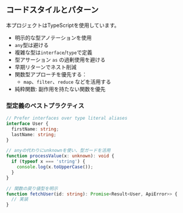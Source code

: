 ## コードスタイルとパターン

本プロジェクトはTypeScriptを使用しています。

- 明示的な型アノテーションを使用
- `any`型は避ける
- 複雑な型は`interface`/`type`で定義
- 型アサーション `as` の過剰使用を避ける
- 早期リターンでネスト削減
- 関数型アプローチを優先する：
  - `map`、`filter`、`reduce` などを活用する
- 純粋関数: 副作用を持たない関数を優先


### 型定義のベストプラクティス

```typescript
// Prefer interfaces over type literal aliases
interface User {
  firstName: string;
  lastName: string;
}

// anyの代わりにunknownを使い、型ガードを活用
function processValue(x: unknown): void {
  if (typeof x === 'string') {
    console.log(x.toUpperCase());
  }
}

// 関数の戻り値型を明示
function fetchUser(id: string): Promise<Result<User, ApiError>> {
  // 実装
}
```
